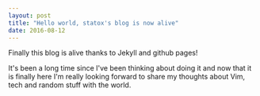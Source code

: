 ```yaml
---
layout: post
title: "Hello world, statox's blog is now alive"
date: 2016-08-12
---
```


Finally this blog is alive thanks to Jekyll and github pages!

It's been a long time since I've been thinking about doing it and now that it is
finally here I'm really looking forward to share my thoughts about Vim, tech and
random stuff with the world.

